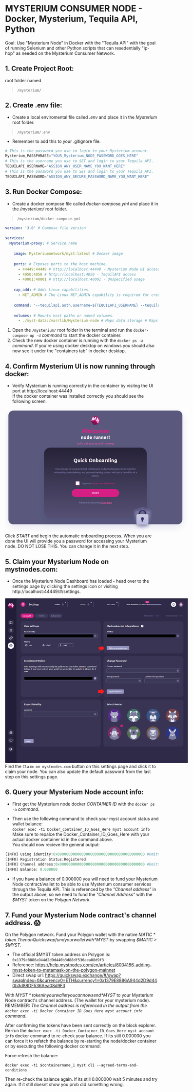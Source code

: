 # MYSTERIUM CONSUMER NODE - Docker, Mysterium, Tequila API, Python

Goal: Use "Mysterium Node" in Docker with the "Tequila API" with the goal of running Selenium and other Python scripts that can resedentially "ip-hop" as needed on the Mysterium Consumer Network.

## 1. Create Project Root:
root folder named
> `/mysterium/`

## 2. Create .env file:
- Create a local enviromental file called *.env* and place it in the *Mysterium* root folder.
> `/mysterium/.env`
- Remember to add this to your .gitignore file.
```python
# This is the password you use to login to your Mysterium account.
Mysterium_PASSPHRASE="YOUR_Mysterium_NODE_PASSWORD_GOES_HERE" 
# This is the username you use to SET and login to your Tequila API.
TEQUILAPI_USERNAME="ASSIGN_ANY_USER_NAME_YOU_WANT_HERE"
# This is the password you use to SET and login to your Tequila API.
TEQUILAPI_PASSWORD="ASSIGN_ANY_SECURE_PASSWORD_NAME_YOU_WANT_HERE" 
```

## 3. Run Docker Compose:
- Create a docker compose file called *docker-compose.yml* and place it in the */mysterium/* root folder.

> `/mysterium/docker-compose.yml`

```yml
version: '3.0' # Compose file version

services:
  Mysterium-proxy: # Service name
    
    image: Mysteriumnetwork/myst:latest # Docker image
    
    ports: # Exposes ports to the host machine.
      - 44449:44449 # http://localhost:44449 - Mysterium Node UI access 
      - 4050:4050 # http://localhost:4050 - TequilAPI access
      - 40001:40001 # http://localhost:40001 - Unspecified usage 
    
    cap_add: # Adds Linux capabilities.
      - NET_ADMIN # The Linux NET_ADMIN capability is required for creating VPN tunnels.

    command: '--tequilapi.auth.username=${TEQUILAPI_USERNAME} --tequilapi.auth.password=${TEQUILAPI_PASSWORD} --tequilapi.address=0.0.0.0 --tequilapi.port=4050 --ui.port=44449 --proxymode daemon' # Specifies the command to execute when the container starts. This command starts the Mysterium node with specific parameters for the TequilAPI and the UI.

    volumes: # Mounts host paths or named volumes.
      - ./myst-data:/var/lib/Mysterium-node # Maps data storage # Maps the 'myst-data' directory from the host to '/var/lib/Mysterium-node' inside the container. This is where the Mysterium node stores its data.
 ```

1. Open the `/mysterium/` root folder in the terminal and run the `docker-compose up -d` *command* to start the docker container.
2. Check the new docker container is running with the `docker ps -a` *command*. If you're using docker desktop on windows you should also now see it under the "containers tab" in docker desktop.

## 4. Confirm Mysterium UI is now running through docker:
- Verify Mysterium is running correctly in the container by visitng the UI port at http://localhost:44449 <br>
If the docker container was installed correctly you should see the following screen:

<img src="./screenshots/screenie-1.png" style="max-width: 600px"/> <br>
Click *START* and begin the automatic onboarding process. When you are done the UI will provide you a password for accessing your Mysterium node. DO NOT LOSE THIS. You can change it in the next step.

## 5. Claim your Mysterium Node on mystnodes.com:
- Once the Mysterium Node Dashboard has loaded - head over to the settings page by clicking the settings icon or visiting http://localhost:44449/#/settings.

<img src="./screenshots/screenie-2.png" style="max-width: 600px"/><br>
Find the `Claim on mystnodes.com` button on this settings page and click it to claim your node. You can also update the default password from the last step on this settings page.

## 6. Query your Mysterium Node account info:
- First get the Mysterium node docker *CONTAINER ID* with the `docker ps -a` *command*.

- Then use the following command to check your myst account status and wallet balance: <br>
    ```docker exec -ti Docker_Container_ID_Goes_Here myst account info``` <br>
    Make sure to repalce the Docker_Container_ID_Goes_Here with your actual docker container id in the command above. <br>
You should now recieve the general output:
```python
[INFO] Using identity:0x0000000000000000000000000000000000000000 #Omitted address with 0's
[INFO] Registration Status:Registered
[INFO] Channel address:0x000000000000000000000000000000000000000 #Omitted address with 0's
[INFO] Balance: 0.000000
```
- If you have a balance of 0.000000 you will need to fund your Mysterium Node contract/wallet to be able to use Mysterium consumer services through the Tequila API. This is referenced by the *"Channel address"* in the output above, so we need to fund the *"Channel Address"* with the *$MYST* token on the *Polygon Network*.

## 7. Fund your Mysterium Node contract's channel address. 😱

On the Polygon network. Fund your Polygon wallet with the native *$MATIC* token. Then on Quickswap fund your wallet with *$MYST* by swapping *$MATIC > $MYST*.

- The official $MYST token address on Polygon is: `0x1379e8886a944d2d9d440b3d88df536aea08d9f3` <br>
- Reference: https://help.mystnodes.com/en/articles/8004186-adding-myst-token-to-metamask-on-the-polygon-mainnet <br>
- Direct swap url: https://quickswap.exchange/#/swap?swapIndex=0&currency0=ETH&currency1=0x1379E8886A944d2D9d440b3d88DF536Aea08d9F3

With *$MYST* token in your wallet you can now send *$MYST* to your Mysterium Node contract's channel address. (The wallet for your mysterium node). <br>REMEMBER: *The Channel address is referenced in the output from the `docker exec -ti Docker_Container_ID_Goes_Here myst account info` command.* 

After confirming the tokens have been sent correctly on the block explorer. Re-run the `docker exec -ti Docker_Container_ID_Goes_Here myst account info` docker command to re-check your balance. If its still 0.000000 you can force it to refetch the balance by re-starting the node/docker container or by executing the following docker command:

Force refresh the balance:
```
docker exec -ti $containername_1 myst cli --agreed-terms-and-conditions 
```
Then re-check the balance again. If its still 0.000000 wait 5 minutes and try again. If it still doesnt show you prob did something wrong.